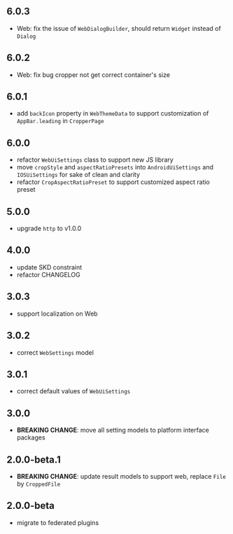 ## 6.0.3

* Web: fix the issue of `WebDialogBuilder`, should return `Widget` instead of `Dialog`

## 6.0.2

* Web: fix bug cropper not get correct container's size

## 6.0.1

* add `backIcon` property in `WebThemeData` to support customization of `AppBar.leading` in `CropperPage`

## 6.0.0

* refactor `WebUiSettings` class to support new JS library
* move `cropStyle` and `aspectRatioPresets` into `AndroidUiSettings` and `IOSUiSettings` for sake of clean and clarity
* refactor `CropAspectRatioPreset` to support customized aspect ratio preset

## 5.0.0

* upgrade `http` to v1.0.0

## 4.0.0

* update SKD constraint
* refactor CHANGELOG

## 3.0.3

* support localization on Web

## 3.0.2

* correct `WebSettings` model

## 3.0.1

* correct default values of `WebUiSettings`

## 3.0.0

* **BREAKING CHANGE**: move all setting models to platform interface packages

## 2.0.0-beta.1

* **BREAKING CHANGE**: update result models to support web, replace `File` by `CroppedFile`

## 2.0.0-beta

* migrate to federated plugins
